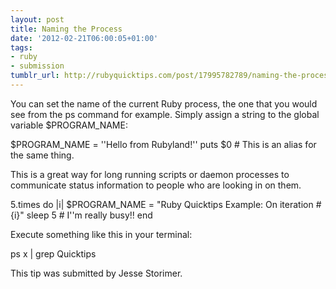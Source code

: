 ```yaml
---
layout: post
title: Naming the Process
date: '2012-02-21T06:00:05+01:00'
tags:
- ruby
- submission
tumblr_url: http://rubyquicktips.com/post/17995782789/naming-the-process
---
```

You can set the name of the current Ruby process, the one that you would see from the ps command for example.
Simply assign a string to the global variable $PROGRAM_NAME:


  $PROGRAM_NAME = ''Hello from Rubyland!''
puts $0 # This is an alias for the same thing.


This is a great way for long running scripts or daemon processes to communicate status information to people who are looking in on them.


  5.times do |i|
  $PROGRAM_NAME = "Ruby Quicktips Example: On iteration #{i}"
  sleep 5 # I''m really busy!!
end


Execute something like this in your terminal:


  ps x | grep Quicktips


This tip was submitted by Jesse Storimer.

